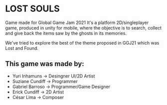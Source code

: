 # LOST SOULS

Game made for Global Game Jam 2021 
It's a platform 2D/singleplayer game, produced in unity for mobile, where the objective is to search, collect and give back the items saw by the ghosts in its memories. 

We've tried to explore the best of the theme proposed in GGJ21 which was Lost and Found. 

## This game was made by:

- Yuri Inhamuns -> Desingner UI/2D Artist
- Suziane Cundiff -> Programmer
- Gabriel Barroso -> Programmer/Game Designer
- Erick Cundiff -> 2D Artist
- César Lima -> Composer

